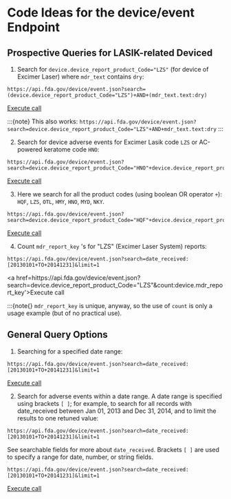 # Code Ideas for the device/event Endpoint

## Prospective Queries for LASIK-related Deviced

1. Search for `device.device_report_product_Code="LZS"` (for device of Excimer Laser) where `mdr_text` contains `dry`:

```
https://api.fda.gov/device/event.json?search=(device.device_report_product_Code="LZS")+AND+(mdr_text.text:dry)
```

<a href='https://api.fda.gov/device/event.json?search=(device.device_report_product_Code="LZS")+AND+(mdr_text.text:dry)'>Execute call</a>

:::{note} This also works:
`https://api.fda.gov/device/event.json?search=device.device_report_product_Code="LZS"+AND+mdr_text.text:dry`
:::

2. Search for device adverse events for Excimer Lasik code `LZS` or AC-powered keratome code `HNO`:

```
https://api.fda.gov/device/event.json?search=device.device_report_product_Code="HNO"+device.device_report_product_Code="LZS"
```

<a href='https://api.fda.gov/device/event.json?search=device.device_report_product_Code="HNO"+device.device_report_product_Code="LZS"'>Execute call</a>

3. Here we search for all the product codes (using boolean OR operator `+`): `HQF`, `LZS`, `OTL`, `HMY`, `HNO`, `MYD`, `NKY`.

```
https://api.fda.gov/device/event.json?search=device.device_report_product_Code="HQF"+device.device_report_product_Code="LZS"+device.device_report_product_Code="OTL"+device.device_report_product_Code="HMY"+device.device_report_product_Code="HNO"+device.device_report_product_Code="MYD"+device.device_report_product_Code="NKY"
```

<a href='https://api.fda.gov/device/event.json?search=device.device_report_product_Code="HQF"+device.device_report_product_Code="LZS"+device.device_report_product_Code="OTL"+device.device_report_product_Code="HMY"+device.device_report_product_Code="HNO"+device.device_report_product_Code="MYD"+device.device_report_product_Code="NKY"'>Execute call</a>

4. Count `mdr_report_key` 's for "LZS" (Excimer Laser System) reports:

```
https://api.fda.gov/device/event.json?search=date_received:[20130101+TO+20141231]&limit=1
```

<a href=hittps://api.fda.gov/device/event.json?search=device.device_report_product_Code="LZS"&count:device.mdr_report_key'>Execute call</a>

:::{note{} `mdr_report_key` is unique, anyway, so the use of `count` is only a usage example (but of no practical use).
## General Query Options

1. Searching for a specified date range:

```
https://api.fda.gov/device/event.json?search=date_received:[20130101+TO+20141231]&limit=1
```

<a href='https://api.fda.gov/device/event.json?search=date_received:[20130101+TO+20141231]&limit=1'>Execute call</a>

2. Search for adverse events within a date range. A date range is specified using brackets `[ ]`; for example, to search for all records with date\_received between
   Jan 01, 2013 and Dec 31, 2014, and to limit the results to one retuned value:

`https://api.fda.gov/device/event.json?search=date_received:[20130101+TO+20141231]&limit=1`

See searchable fields for more about `date_received`. Brackets `[ ]` are used to specify a range for date, number, or string fields.

```
https://api.fda.gov/device/event.json?search=date_received:[20130101+TO+20141231]&limit=1
```

<a href='https://api.fda.gov/device/event.json?search=date_received:[20130101+TO+20141231]&limit=1'>Execute call</a>
